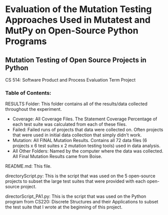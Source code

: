 # Evaluation of the Mutation Testing Approaches Used in Mutatest and MutPy on Open-Source Python Programs
## Mutation Testing of Open Source Projects in Python
CS 514: Software Product and Process Evaluation Term Project

### Table of Contents:

RESULTS Folder: This folder contains all of the results/data collected throughout the experiment.
  - Coverage: All Coverage Files. The Statement Coverage Percentage of each test suite was calculated from each of these files.
  - Failed: Failed runs of projects that data were collected on. Often projects that were used in initial data collection that simply didn't work.
  - Mutation: All FINAL Mutation Results. Contains all 72 data files (6 projects x 6 test suites x 2 mutation testing tools) used in data analysis.
  - All Other Folders: Named by the computer where the data was collected. All Final Mutation Results came from Boise.

README.md: This file.

directoryScript.py: This is the script that was used on the 5 open-source projects to subset the large test suites that were provided with each open-source project.

directorScript_PA1.py: This is the script that was used on the Python program from CS220: Discrete Structures and their Applications to subset the test suite that I wrote at the beginning of this project.
